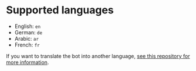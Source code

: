 # Supported languages

- English: `en`
- German: `de`
- Arabic: `ar`
- French: `fr`

If you want to translate the bot into another language, [see this repository for more information](https://github.com/ihxyz/translations).
